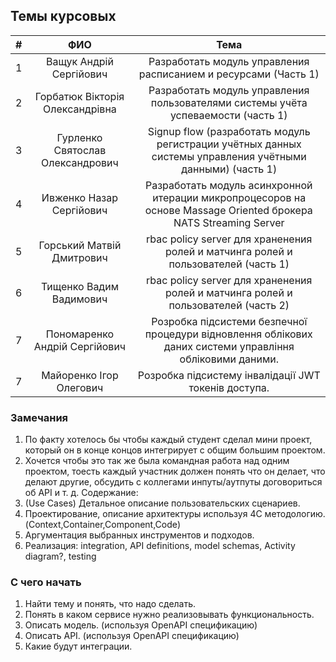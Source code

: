 ## Темы курсовых

|#| ФИО       | Тема           | 
| --- |:-------------:|:-------------:|
| 1| Ващук Андрій Сергійович | Разработать модуль управления расписанием и ресурсами (Часть 1) |
| 2| Горбатюк Вікторія Олександрівна    | Разработать модуль управления пользователями системы учёта успеваемости (часть 1) |
|3| Гурленко Святослав Олександрович | Signup flow (разработать модуль регистрации учётных данных системы управления учётными данными) (часть 1)|  
|4| Ивженко Назар Сергійович | Разработать модуль асинхронной итерации микропроцесоров на основе Massage Oriented брокера NATS Streaming Server|
|5| Горський Матвій Дмитрович | rbac policy server для храненения ролей и матчинга ролей и пользователей (часть 1)|
|6| Тищенко Вадим Вадимович | rbac policy server для храненения ролей и матчинга ролей и пользователей (часть 2)|
|7| Пономаренко Андрій Сергійович |Розробка підсистеми безпечної процедури відновлення облікових даних системи управління обліковими даними.|
|7| Майоренко Ігор Олегович |Розробка підсистему інвалідації JWT токенів доступа.|






### Замечания 
1. По факту хотелось бы чтобы каждый студент сделал мини проект, который он в конце концов интегрирует с общим большим проектом.
2. Хочется чтобы это так же была командная работа над одним проектом, тоесть каждый участник должен понять что он делает, что делают другие, обсудить с коллегами инпуты/аутпуты договориться об API и т. д. 
Содержание: 
1. (Use Cases) Детальное описание пользовательских сценариев.
2. Проектирование, описание архитектуры используя 4С методологию. (Context,Container,Component,Code)
3. Аргументация выбранных инструментов и подходов.
4. Реализация: integration, API definitions, model schemas, Activity diagram?, testing

### C чего начать
1. Найти тему и понять, что надо сделать.
2. Понять в каком сервисе нужно реализовывать функциональность.
3. Описать модель. (используя OpenAPI спецификацию)
4. Описать API. (используя OpenAPI спецификацию)
5. Какие будут интеграции.
